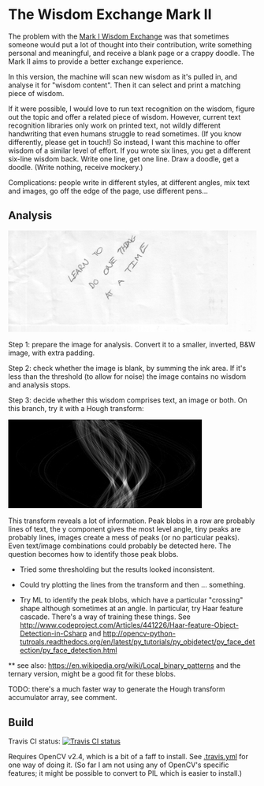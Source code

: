 The Wisdom Exchange Mark II
===========================

The problem with the [Mark I Wisdom Exchange](https://github.com/tangentmonger/wisdomexchange) was that sometimes someone would put a lot of thought into their contribution, write something personal and meaningful, and receive a blank page or a crappy doodle. The Mark II aims to provide a better exchange experience.

In this version, the machine will scan new wisdom as it's pulled in, and analyse it for "wisdom content". Then it can select and print a matching piece of wisdom. 

If it were possible, I would love to run text recognition on the wisdom, figure out the topic and offer a related piece of wisdom. However, current text recognition libraries only work on printed text, not wildly different handwriting that even humans struggle to read sometimes. (If you know differently, please get in touch!) So instead, I want this machine to offer wisdom of a similar level of effort. If you wrote six lines, you get a different six-line wisdom back. Write one line, get one line. Draw a doodle, get a doodle. (Write nothing, receive mockery.)

Complications: people write in different styles, at different angles, mix text and images, go off the edge of the page, use different pens...

Analysis
--------

![Original wisdom](https://raw.githubusercontent.com/tangentmonger/wisdomexchangemarkII/master/levelling-before.jpeg)

Step 1: prepare the image for analysis. Convert it to a smaller, inverted, B&W image, with extra padding.

Step 2: check whether the image is blank, by summing the ink area. If it's less than the threshold (to allow for noise) the image contains no wisdom and analysis stops.

Step 3: decide whether this wisdom comprises text, an image or both. On this branch, try it with a Hough transform:

![Accumulator array](https://raw.githubusercontent.com/tangentmonger/wisdomexchangemarkII/rotate_peaks/hough/wisdom-0047.jpeg)

This transform reveals a lot of information. Peak blobs in a row are probably lines of text, the y component gives the most level angle, tiny peaks are probably lines, images create a mess of peaks (or no particular peaks). Even text/image combinations could probably be detected here. The question becomes how to identify those peak blobs. 

* Tried some thresholding but the results looked inconsistent. 

* Could try plotting the lines from the transform and then ... something. 

* Try ML to identify the peak blobs, which have a particular "crossing" shape although sometimes at an angle. In particular, try Haar feature cascade. There's a way of training these things. See http://www.codeproject.com/Articles/441226/Haar-feature-Object-Detection-in-Csharp and http://opencv-python-tutroals.readthedocs.org/en/latest/py_tutorials/py_objdetect/py_face_detection/py_face_detection.html

** see also: https://en.wikipedia.org/wiki/Local_binary_patterns and the ternary version, might be a good fit for these blobs.

TODO: there's a much faster way to generate the Hough transform accumulator array, see comment.

Build
-----

Travis CI status: [![Travis CI status](https://travis-ci.org/tangentmonger/wisdomexchangemarkII.svg?branch=master)](https://travis-ci.org/tangentmonger/wisdomexchangemarkII)

Requires OpenCV v2.4, which is a bit of a faff to install. See [.travis.yml](https://github.com/tangentmonger/wisdomexchangemarkII/blob/master/.travis.yml) for one way of doing it. (So far I am not using any of OpenCV's specific features; it might be possible to convert to PIL which is easier to install.)
